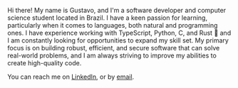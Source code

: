 Hi there! My name is Gustavo, and I'm a software developer and computer science student located in Brazil. I have a keen passion for learning, particularly when it comes to languages, both natural and programming ones. I have experience working with TypeScript, Python, C, and Rust 🦀 and I am constantly looking for opportunities to expand my skill set. My primary focus is on building robust, efficient, and secure software that can solve real-world problems, and I am always striving to improve my abilities to create high-quality code.

You can reach me on [LinkedIn](https://linkedin.com/in/becelli), or by [email](mailto:gustavobecelli@gmail.com).

